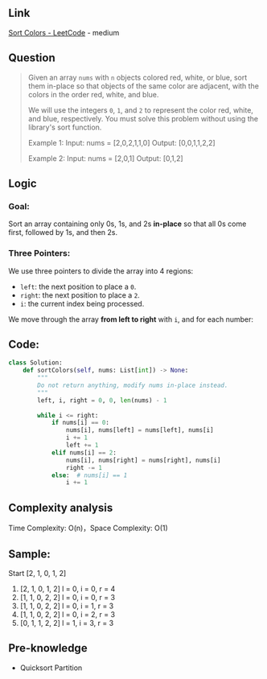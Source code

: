 ## Link
[Sort Colors - LeetCode](https://leetcode.com/problems/sort-colors/) - medium
## Question

>Given an array `nums` with `n` objects colored red, white, or blue, sort them in-place so that objects of the same color are adjacent, with the colors in the order red, white, and blue.
>
>We will use the integers `0`, `1`, and `2` to represent the color red, white, and blue, respectively.
>You must solve this problem without using the library's sort function.
>
>Example 1:
>	Input: nums = [2,0,2,1,1,0]
>	Output: [0,0,1,1,2,2]
>
>Example 2:
>	Input: nums = [2,0,1]
>	Output: [0,1,2]

## Logic

### Goal:
Sort an array containing only 0s, 1s, and 2s **in-place** so that all 0s come first, followed by 1s, and then 2s.
### Three Pointers:
We use three pointers to divide the array into 4 regions:
- `left`: the next position to place a `0`.
- `right`: the next position to place a `2`.
- `i`: the current index being processed.

We move through the array **from left to right** with `i`, and for each number:
## Code:
```python
class Solution:
    def sortColors(self, nums: List[int]) -> None:
        """
        Do not return anything, modify nums in-place instead.
        """
        left, i, right = 0, 0, len(nums) - 1
        
        while i <= right:
            if nums[i] == 0:
                nums[i], nums[left] = nums[left], nums[i]
                i += 1
                left += 1
            elif nums[i] == 2:
                nums[i], nums[right] = nums[right], nums[i]
                right -= 1
            else:  # nums[i] == 1
                i += 1
```

## Complexity analysis
Time Complexity: O(n)，Space Complexity: O(1)

## Sample: 
Start [2, 1, 0, 1, 2]
1. [2, 1, 0, 1, 2]  l = 0, i = 0, r = 4
2. [1, 1, 0, 2, 2]  l = 0, i = 0, r = 3
3. [1, 1, 0, 2, 2]  l = 0, i = 1, r = 3
4. [1, 1, 0, 2, 2]  l = 0, i = 2, r = 3
5. [0, 1, 1, 2, 2]  l = 1, i = 3, r = 3

## Pre-knowledge
- Quicksort Partition

